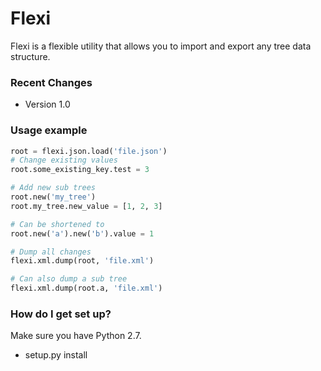 # Flexi #

Flexi is a flexible utility that allows you to import and export any tree data structure.

### Recent Changes ###

* Version 1.0

### Usage example ###

```python
root = flexi.json.load('file.json')
# Change existing values
root.some_existing_key.test = 3

# Add new sub trees
root.new('my_tree')
root.my_tree.new_value = [1, 2, 3]

# Can be shortened to
root.new('a').new('b').value = 1

# Dump all changes 
flexi.xml.dump(root, 'file.xml')

# Can also dump a sub tree
flexi.xml.dump(root.a, 'file.xml')
```

### How do I get set up? ###
Make sure you have Python 2.7.

* setup.py install